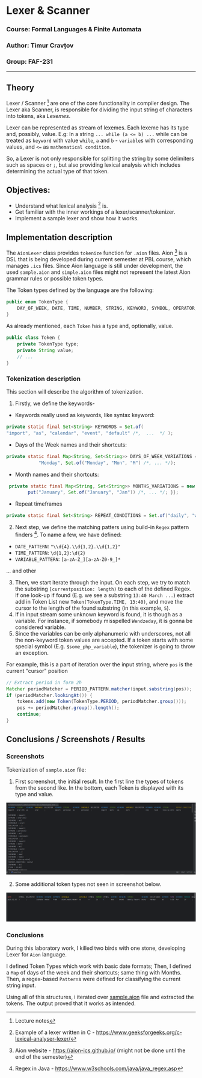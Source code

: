 # Lexer & Scanner

### Course: Formal Languages & Finite Automata
### Author: Timur Cravțov
### Group: FAF-231

----

## Theory

Lexer / Scanner [^3] are one of the core functionality in compiler design. The Lexer aka Scanner, is responsible for dividing the input string of characters into tokens, aka *Lexemes*.

Lexer can be represented as stream of lexemes. Each lexeme has its type and, possibly, value. E.g: In a string `... while (a <= b) ...` while can be treated as `keyword` with value `while`, `a` and `b` - `variable`s with corresponding values, and `<=` as `mathematical condition`. 

So, a Lexer is not only responsible for splitting the string by some delimiters such as spaces or `;`, but also providing lexical analysis which includes determining the actual type of that token.


## Objectives:

- Understand what lexical analysis [^2] is.
- Get familiar with the inner workings of a lexer/scanner/tokenizer.
- Implement a sample lexer and show how it works.

## Implementation description

The `AionLexer` class provides `tokenize` function for `.aion` files. Aion [^1] is a DSL that is being developed during current semester at PBL course, which manages `.ics` files. Since Aion language is still under development, the used `sample.aion` and `simple.aion` files might not represent the latest Aion grammar rules or possible token types. 

The Token types defined by the language are the following:

```java
public enum TokenType {
    DAY_OF_WEEK, DATE, TIME, NUMBER, STRING, KEYWORD, SYMBOL, OPERATOR, VARIABLE, DELIMITER, PERIOD, REPEAT_CONDITION, MONTH, COMPARISON_CONDITION,
}
```

As already mentioned, each `Token` has a type and, optionally, value.  

```java
public class Token {
    private TokenType type;
    private String value;
    // ...
}
```

### Tokenization description

This section will describe the algorithm of tokenization.

1) Firstly, we define the keywords-

- Keywords really used as keywords, like syntax keyword:
```java
private static final Set<String> KEYWORDS = Set.of(
"import", "as", "calendar", "event", "default" /*,  ...  */ );
```

- Days of the Week names and their shortcuts:

```java
private static final Map<String, Set<String>> DAYS_OF_WEEK_VARIATIONS = Map.of(
            "Monday", Set.of("Monday", "Mon", "M") /*, ... */);
```

- Month names and their shortcuts:
```java
 private static final Map<String, Set<String>> MONTHS_VARIATIONS = new HashMap<>() {{
        put("January", Set.of("January", "Jan")) /*, ... */; }};
```

- Repeat timeframes

```java
private static final Set<String> REPEAT_CONDITIONS = Set.of("daily", "weekly", "monthly", "yearly");
```

2) Next step, we define the matching patters using build-in `Regex` pattern finders [^4]. To name a few, we have defined:

- `DATE_PATTERN`: `"\\d{4}.\\d{1,2}.\\d{1,2}"`
- `TIME_PATTERN`: `\d{1,2}:\d{2}`
- `VARIABLE_PATTERN`: `[a-zA-Z_][a-zA-Z0-9_]*`

... and other

3) Then, we start iterate through the input. On each step, we try to match the substring `[currentposition: length)` to each of the defined Regex. If one look-up if found (E.g. we see a substring `13:40 March ...`) extract add in Token List new `Token(TokenType.TIME, 13:40)`, and move the cursor to the length of the found substring (in this example, `5`).
4) If in input stream some unknown keyword is found, it is though as a variable. For instance, if somebody misspelled `Wendzeday`, it is gonna be considered variable.
5) Since the variables can be only alphanumeric with underscores, not all the non-keyword token values are accepted. If a token starts with some special symbol (E.g. `$some_php_variable`), the tokenizer is going to throw an exception.

For example, this is a part of iteration over the input string, where `pos` is the current "cursor" position

```java
// Extract period in form 2h
Matcher periodMatcher = PERIOD_PATTERN.matcher(input.substring(pos));
if (periodMatcher.lookingAt()) {
    tokens.add(new Token(TokenType.PERIOD, periodMatcher.group()));
    pos += periodMatcher.group().length();
    continue;
}
```

## Conclusions / Screenshots / Results


### Screenshots 
Tokenization of `sample.aion` file:

1) First screenshot, the initial result. In the first line the types of tokens from the second like. In the bottom, each Token is displayed with its type and value.

<img src="screenshots/lab3/sample_1.png">

2) Some additional token types not seen in screenshot below.

<img src="screenshots/lab3/sample_2.png">

### Conclusions

During this laboratory work, I killed two birds with one stone, developing Lexer for `Aion` language. 

I defined Token Types which work with basic date formats; Then, I defined a `Map` of days of the week and their shortcuts; same thing with Months. Then, a regex-based `Pattern`s were defined for classifying the current string input. 

Using all of this structures, i iterated over [sample.aion](../src/main/java/md/utm/tokenizer/resources/sample.aion) file and extracted the tokens. The output proved that it works as intended.

[^1]: Aion website - https://aion-ics.github.io/ (might not be done until the end of the semester)

[^2]: Example of a lexer written in C - https://www.geeksforgeeks.org/c-lexical-analyser-lexer/

[^3]: Lecture notes

[^4]: Regex in Java - https://www.w3schools.com/java/java_regex.asp
